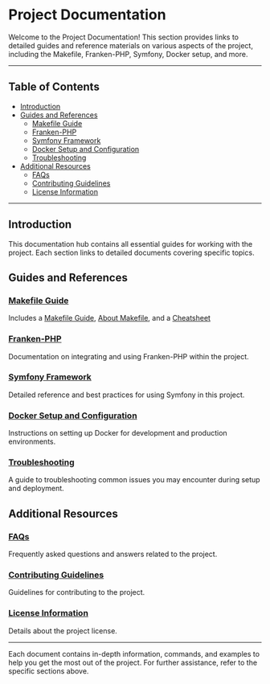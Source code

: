 # Project Documentation

Welcome to the Project Documentation! This section provides links to detailed guides and reference materials on various aspects of the project, including the Makefile, Franken-PHP, Symfony, Docker setup, and more.

---

## Table of Contents

- [Introduction](#introduction)
- [Guides and References](#guides-and-references)
  - [Makefile Guide](Makefile.md)
  - [Franken-PHP](FrankenPHP.md)
  - [Symfony Framework](Symfony.md)
  - [Docker Setup and Configuration](Docker.md)
  - [Troubleshooting](Troubleshooting.md)
- [Additional Resources](#additional-resources)
  - [FAQs](FAQs.md)
  - [Contributing Guidelines](Contributing.md)
  - [License Information](License.md)

---

## Introduction

This documentation hub contains all essential guides for working with the project. Each section links to detailed documents covering specific topics.

## Guides and References

### [Makefile Guide](makefile/guide.md)

Includes a 
[Makefile Guide](makefile/guide.md),
[About Makefile](makefile/about.md), and a 
[Cheatsheet](makefile/cheatsheet.md)


### [Franken-PHP](FrankenPHP.md)

Documentation on integrating and using Franken-PHP within the project.

### [Symfony Framework](Symfony.md)

Detailed reference and best practices for using Symfony in this project.

### [Docker Setup and Configuration](Docker.md)

Instructions on setting up Docker for development and production environments.

### [Troubleshooting](Troubleshooting.md)

A guide to troubleshooting common issues you may encounter during setup and deployment.

## Additional Resources

### [FAQs](FAQs.md)

Frequently asked questions and answers related to the project.

### [Contributing Guidelines](Contributing.md)

Guidelines for contributing to the project.

### [License Information](License.md)

Details about the project license.

---

Each document contains in-depth information, commands, and examples to help you get the most out of the project. For further assistance, refer to the specific sections above.
